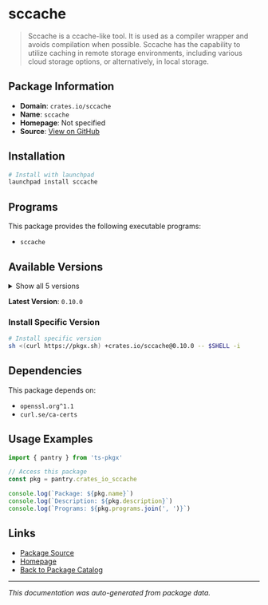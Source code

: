 # sccache

> Sccache is a ccache-like tool. It is used as a compiler wrapper and avoids compilation when possible. Sccache has the capability to utilize caching in remote storage environments, including various cloud storage options, or alternatively, in local storage.

## Package Information

- **Domain**: `crates.io/sccache`
- **Name**: `sccache`
- **Homepage**: Not specified
- **Source**: [View on GitHub](https://github.com/pkgxdev/pantry/tree/main/projects/crates.io/sccache/package.yml)

## Installation

```bash
# Install with launchpad
launchpad install sccache
```

## Programs

This package provides the following executable programs:

- `sccache`

## Available Versions

<details>
<summary>Show all 5 versions</summary>

- `0.10.0`, `0.9.1`, `0.9.0`, `0.8.2`, `0.8.1`

</details>

**Latest Version**: `0.10.0`

### Install Specific Version

```bash
# Install specific version
sh <(curl https://pkgx.sh) +crates.io/sccache@0.10.0 -- $SHELL -i
```

## Dependencies

This package depends on:

- `openssl.org^1.1`
- `curl.se/ca-certs`

## Usage Examples

```typescript
import { pantry } from 'ts-pkgx'

// Access this package
const pkg = pantry.crates_io_sccache

console.log(`Package: ${pkg.name}`)
console.log(`Description: ${pkg.description}`)
console.log(`Programs: ${pkg.programs.join(', ')}`)
```

## Links

- [Package Source](https://github.com/pkgxdev/pantry/tree/main/projects/crates.io/sccache/package.yml)
- [Homepage](#)
- [Back to Package Catalog](../package-catalog.md)

---

*This documentation was auto-generated from package data.*
